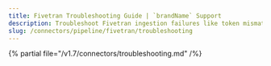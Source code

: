 ```yaml
---
title: Fivetran Troubleshooting Guide | `brandName` Support
description: Troubleshoot Fivetran ingestion failures like token mismatch, connector errors, or sync failures.
slug: /connectors/pipeline/fivetran/troubleshooting
---
```


{% partial file="/v1.7/connectors/troubleshooting.md" /%}
